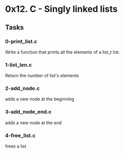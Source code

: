 # 0x12. C - Singly linked lists

## Tasks
### 0-print_list.c
Write a function that prints all the elements of a list_t list.

### 1-list_len.c
Return the number of list's elements

### 2-add_node.c
adds a new node at the beginning

### 3-add_node_end.c
adds a new node at the end

### 4-free_list.c
frees a list
